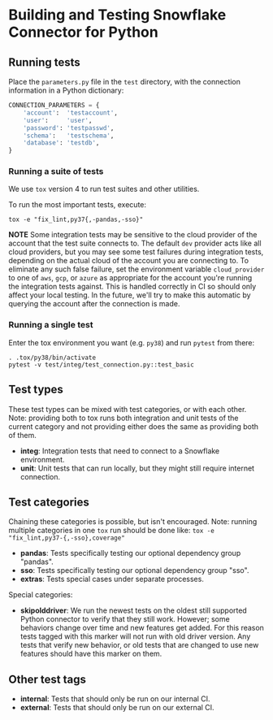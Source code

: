 # Building and Testing Snowflake Connector for Python

## Running tests

Place the `parameters.py` file in the `test` directory, with the connection information in a Python dictionary:

```python
CONNECTION_PARAMETERS = {
    'account':  'testaccount',
    'user':     'user',
    'password': 'testpasswd',
    'schema':   'testschema',
    'database': 'testdb',
}
```

### Running a suite of tests

We use `tox` version 4 to run test suites and other utilities.

To run the most important tests, execute:

```shell
tox -e "fix_lint,py37{,-pandas,-sso}"
```

**NOTE** Some integration tests may be sensitive to the cloud provider of the
account that the test suite connects to.  The default `dev` provider acts like
all cloud providers, but you may see some test failures during integration
tests, depending on the actual cloud of the account you are connecting to.  To
eliminate any such false failure, set the environment variable
`cloud_provider` to one of `aws`, `gcp`, or `azure` as appropriate for the
account you're running the integration tests against.  This is handled
correctly in CI so should only affect your local testing.  In the future,
we'll try to make this automatic by querying the account after the connection
is made.

### Running a single test

Enter the tox environment you want (e.g. `py38`) and run `pytest` from there:

```shell
. .tox/py38/bin/activate
pytest -v test/integ/test_connection.py::test_basic
```

## Test types
These test types can be mixed with test categories, or with each other.
Note: providing both to tox runs both integration and unit tests of the current category and not providing
either does the same as providing both of them.

* **integ**: Integration tests that need to connect to a Snowflake environment.
* **unit**: Unit tests that can run locally, but they might still require internet connection.

## Test categories
Chaining these categories is possible, but isn't encouraged.
Note: running multiple categories in one `tox` run should be done like:
`tox -e "fix_lint,py37-{,-sso},coverage"`

* **pandas**: Tests specifically testing our optional dependency group "pandas".
* **sso**: Tests specifically testing our optional dependency group "sso".
* **extras**: Tests special cases under separate processes.

Special categories:
* **skipolddriver**: We run the newest tests on the oldest still supported Python connector to verify that they
still work. However; some behaviors change over time and new features get added. For this reason tests tagged with
this marker will not run with old driver version. Any tests that verify new behavior, or old tests that are changed
to use new features should have this marker on them.

## Other test tags
* **internal**: Tests that should only be run on our internal CI.
* **external**: Tests that should only be run on our external CI.
